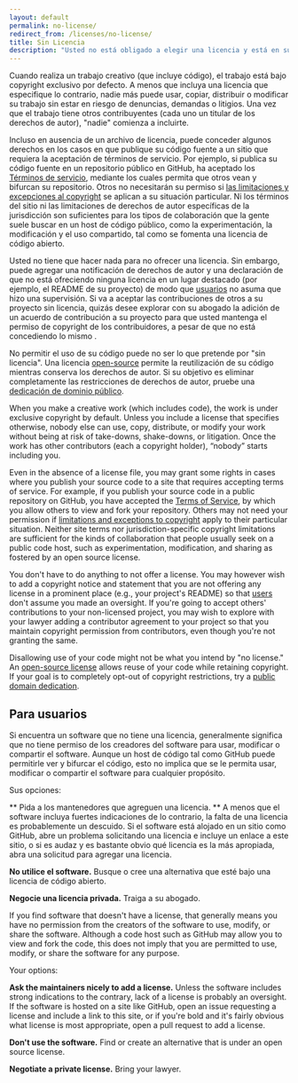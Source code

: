 ```yaml
---
layout: default
permalink: no-license/
redirect_from: /licenses/no-license/
title: Sin Licencia
description: "Usted no está obligado a elegir una licencia y está en su derecho de no incluir una en su código o proyecto. Pero tenga en cuenta que el hecho de no utilizar las licencias de código abierto no significa que usted está optando por la ley de derechos de autor."
---
```


Cuando realiza un trabajo creativo (que incluye código), el trabajo está bajo copyright exclusivo por defecto. A menos que incluya una licencia que especifique lo contrario, nadie más puede usar, copiar, distribuir o modificar su trabajo sin estar en riesgo de denuncias, demandas o litigios. Una vez que el trabajo tiene otros contribuyentes (cada uno un titular de los derechos de autor), "nadie" comienza a incluirte.

Incluso en ausencia de un archivo de licencia, puede conceder algunos derechos en los casos en que publique su código fuente a un sitio que requiera la aceptación de términos de servicio. Por ejemplo, si publica su código fuente en un repositorio público en GitHub, ha aceptado los [Términos de servicio](https://help.github.com/articles/github-terms-of-service), mediante los cuales permita que otros vean y bifurcan su repositorio. Otros no necesitarán su permiso si [las limitaciones y excepciones al copyright](https://en.wikipedia.org/wiki/Limitations_and_exceptions_to_copyright) se aplican a su situación particular. Ni los términos del sitio ni las limitaciones de derechos de autor específicas de la jurisdicción son suficientes para los tipos de colaboración que la gente suele buscar en un host de código público, como la experimentación, la modificación y el uso compartido, tal como se fomenta una licencia de código abierto.

Usted no tiene que hacer nada para no ofrecer una licencia. Sin embargo, puede agregar una notificación de derechos de autor y una declaración de que no está ofreciendo ninguna licencia en un lugar destacado (por ejemplo, el README de su proyecto) de modo que [usuarios](#Para-usuarios) no asuma que hizo una supervisión. Si va a aceptar las contribuciones de otros a su proyecto sin licencia, quizás desee explorar con su abogado la adición de un acuerdo de contribución a su proyecto para que usted mantenga el permiso de copyright de los contribuidores, a pesar de que no está concediendo lo mismo .

No permitir el uso de su código puede no ser lo que pretende por "sin licencia". Una licencia [open-source](/) permite la reutilización de su código mientras conserva los derechos de autor. Si su objetivo es eliminar completamente las restricciones de derechos de autor, pruebe una [dedicación de dominio público](/licenses/#unlicense).

When you make a creative work (which includes code), the work is under exclusive copyright by default. Unless you include a license that specifies otherwise, nobody else can use, copy, distribute, or modify your work without being at risk of take-downs, shake-downs, or litigation. Once the work has other contributors (each a copyright holder), “nobody” starts including you.

Even in the absence of a license file, you may grant some rights in cases where you publish your source code to a site that requires accepting terms of service. For example, if you publish your source code in a public repository on GitHub, you have accepted the [Terms of Service](https://help.github.com/articles/github-terms-of-service), by which you allow others to view and fork your repository. Others may not need your permission if [limitations and exceptions to copyright](https://en.wikipedia.org/wiki/Limitations_and_exceptions_to_copyright) apply to their particular situation. Neither site terms nor jurisdiction-specific copyright limitations are sufficient for the kinds of collaboration that people usually seek on a public code host, such as experimentation, modification, and sharing as fostered by an open source license.

You don't have to do anything to not offer a license. You may however wish to add a copyright notice and statement that you are not offering any license in a prominent place (e.g., your project's README) so that [users](#for-users) don't assume you made an oversight. If you're going to accept others' contributions to your non-licensed project, you may wish to explore with your lawyer adding a contributor agreement to your project so that you maintain copyright permission from contributors, even though you're not granting the same.

Disallowing use of your code might not be what you intend by "no license." An [open-source license](/) allows reuse of your code while retaining copyright. If your goal is to completely opt-out of copyright restrictions, try a [public domain dedication](/licenses/#unlicense).

## Para usuarios

Si encuentra un software que no tiene una licencia, generalmente significa que no tiene permiso de los creadores del software para usar, modificar o compartir el software. Aunque un host de código tal como GitHub puede permitirle ver y bifurcar el código, esto no implica que se le permita usar, modificar o compartir el software para cualquier propósito.

Sus opciones:

** Pida a los mantenedores que agreguen una licencia. ** A menos que el software incluya fuertes indicaciones de lo contrario, la falta de una licencia es probablemente un descuido. Si el software está alojado en un sitio como GitHub, abre un problema solicitando una licencia e incluye un enlace a este sitio, o si es audaz y es bastante obvio qué licencia es la más apropiada, abra una solicitud para agregar una licencia.

**No utilice el software.** Busque o cree una alternativa que esté bajo una licencia de código abierto.

**Negocie una licencia privada.** Traiga a su abogado.




If you find software that doesn't have a license, that generally means you have no permission from the creators of the software to use, modify, or share the software. Although a code host such as GitHub may allow you to view and fork the code, this does not imply that you are permitted to use, modify, or share the software for any purpose.

Your options:

**Ask the maintainers nicely to add a license.** Unless the software includes strong indications to the contrary, lack of a license is probably an oversight. If the software is hosted on a site like GitHub, open an issue requesting a license and include a link to this site, or if you're bold and it's fairly obvious what license is most appropriate, open a pull request to add a license.

**Don't use the software.** Find or create an alternative that is under an open source license.

**Negotiate a private license.** Bring your lawyer.
